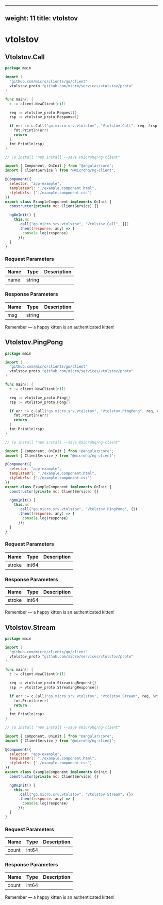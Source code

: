 
---
weight: 11
title: vtolstov
---

# vtolstov


## Vtolstov.Call

```go
package main

import (
  "github.com/micro/clients/go/client"
  vtolstov_proto "github.com/micro/services/vtolstov/proto"
)

func main() {
  c := client.NewClient(nil)

  req := vtolstov_proto.Request{}
  rsp := vtolstov_proto.Response{}

  if err := c.Call("go.micro.srv.vtolstov", "Vtolstov.Call", req, &rsp); err != nil {
    fmt.Println(err)
    return
  }
  fmt.Println(rsp)
}
```

```javascript
// To install "npm install --save @microhq/ng-client"

import { Component, OnInit } from "@angular/core";
import { ClientService } from "@microhq/ng-client";

@Component({
  selector: "app-example",
  templateUrl: "./example.component.html",
  styleUrls: ["./example.component.css"]
})
export class ExampleComponent implements OnInit {
  constructor(private mc: ClientService) {}

  ngOnInit() {
    this.mc
      .call("go.micro.srv.vtolstov", "Vtolstov.Call", {})
      .then((response: any) => {
        console.log(response)
      });
  }
}
```




### Request Parameters

Name |  Type | Description
--------- | --------- | ---------
name | string | 


### Response Parameters

Name |  Type | Description
--------- | --------- | ---------
msg | string | 



<aside class="success">
Remember — a happy kitten is an authenticated kitten!
</aside>

## Vtolstov.PingPong

```go
package main

import (
  "github.com/micro/clients/go/client"
  vtolstov_proto "github.com/micro/services/vtolstov/proto"
)

func main() {
  c := client.NewClient(nil)

  req := vtolstov_proto.Ping{}
  rsp := vtolstov_proto.Pong{}

  if err := c.Call("go.micro.srv.vtolstov", "Vtolstov.PingPong", req, &rsp); err != nil {
    fmt.Println(err)
    return
  }
  fmt.Println(rsp)
}
```

```javascript
// To install "npm install --save @microhq/ng-client"

import { Component, OnInit } from "@angular/core";
import { ClientService } from "@microhq/ng-client";

@Component({
  selector: "app-example",
  templateUrl: "./example.component.html",
  styleUrls: ["./example.component.css"]
})
export class ExampleComponent implements OnInit {
  constructor(private mc: ClientService) {}

  ngOnInit() {
    this.mc
      .call("go.micro.srv.vtolstov", "Vtolstov.PingPong", {})
      .then((response: any) => {
        console.log(response)
      });
  }
}
```




### Request Parameters

Name |  Type | Description
--------- | --------- | ---------
stroke | int64 | 


### Response Parameters

Name |  Type | Description
--------- | --------- | ---------
stroke | int64 | 



<aside class="success">
Remember — a happy kitten is an authenticated kitten!
</aside>

## Vtolstov.Stream

```go
package main

import (
  "github.com/micro/clients/go/client"
  vtolstov_proto "github.com/micro/services/vtolstov/proto"
)

func main() {
  c := client.NewClient(nil)

  req := vtolstov_proto.StreamingRequest{}
  rsp := vtolstov_proto.StreamingResponse{}

  if err := c.Call("go.micro.srv.vtolstov", "Vtolstov.Stream", req, &rsp); err != nil {
    fmt.Println(err)
    return
  }
  fmt.Println(rsp)
}
```

```javascript
// To install "npm install --save @microhq/ng-client"

import { Component, OnInit } from "@angular/core";
import { ClientService } from "@microhq/ng-client";

@Component({
  selector: "app-example",
  templateUrl: "./example.component.html",
  styleUrls: ["./example.component.css"]
})
export class ExampleComponent implements OnInit {
  constructor(private mc: ClientService) {}

  ngOnInit() {
    this.mc
      .call("go.micro.srv.vtolstov", "Vtolstov.Stream", {})
      .then((response: any) => {
        console.log(response)
      });
  }
}
```




### Request Parameters

Name |  Type | Description
--------- | --------- | ---------
count | int64 | 


### Response Parameters

Name |  Type | Description
--------- | --------- | ---------
count | int64 | 



<aside class="success">
Remember — a happy kitten is an authenticated kitten!
</aside>

